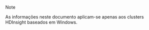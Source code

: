 > [!NOTE]
> As informações neste documento aplicam-se apenas aos clusters HDInsight baseados em Windows.
> 
> 

<!---HONumber=Oct15_HO3-->